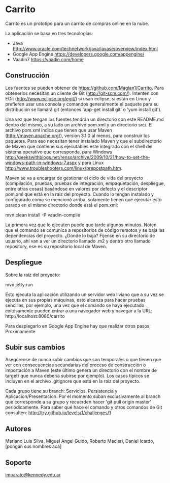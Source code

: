 Carrito
=======

Carrito es un prototipo para un carrito de compras online en la nube.

La aplicación se basa en tres tecnologías:
* Java                http://www.oracle.com/technetwork/java/javase/overview/index.html
* Google App Engine   https://developers.google.com/appengine/
* Vaadin7             https://vaadin.com/home

Construcción
---------

Los fuentes se pueden obtener de https://github.com/Magian1/Carrito.
Para obtenerlos necesitan un cliente de Git (http://git-scm.com/). Intenten con EGit (http://www.eclipse.org/egit/) si usan eclipse, si están en Linux y prefieren usar una consola y comandos generalmente el paquete para su distribución se llamará git (entonces 'app-get install git' o 'yum install git').

Una vez que tengan los fuentes tendrán un directorio con este README.md dentro del mismo, a su lado un archivo pom.xml y un directorio src/.
El archivo pom.xml indica que tienen que usar Maven (http://maven.apache.org/), version 3.1.0 al menos, para construir los paquetes. Para eso necesitan tener instalado Maven y que el subdirectorio de Maven que contiene sus ejecutables este integrado con el shell del sistema operativo que corresponda, para Windows http://geekswithblogs.net/renso/archive/2009/10/21/how-to-set-the-windows-path-in-windows-7.aspx y para Linux http://www.troubleshooters.com/linux/prepostpath.htm.

Maven se va a encargar de gestionar el ciclo de vida del proyecto (compilación, pruebas, pruebas de integración, empaquetación, despliegue, entre otras cosas) basándose en valores por defecto y el descriptor pom.xml que está en la raiz del proyecto. Cuando lo tengan instalado y configurado como se mencionó arriba, solamente tienen que ejecutar esto parado en el mismo directorio donde está el pom.xml:

  mvn clean install -P vaadin-compile

La primera vez que lo ejecuten puede que tarde algunos minutos. Noten que el comando se comunica a repositorios de código remotos y se baja las dependencias del proyecto. ¿Dónde lo baja? Fíjense en su directorio de usuario, ahí van a ver un directorio llamado .m2 y dentro otro llamado repository, ese es su repositorio local de Maven.

Despliegue
-

Sobre la raiz del proyecto:

  mvn jetty:run

Esto ejecuta la aplicación utilizando un servidor web liviano que a su vez se ejecuta en sus propias máquinas, esto alcanza para hacer pruebas sencillas, por ejemplo, una vez que el comando se haya ejecutado exitósamente pueden entrar a una navegador web y navegar a la URL: http://localhost:8080/carrito

Para desplegarlo en Google App Engine hay que realizar otros pasos:
Proximamente

Subir sus cambios
-

Asegúrense de nunca subir cambios que son temporales o que tienen que ver con consecuencias secundarias del proceso de construcción o importación a Maven (este último genera un directorio con el nombre de target/ que nunca debería subirse por ejemplo). Los casos típicos se incluyen en el archivo .gitignore que está en la raiz del proyecto.

Cada grupo tiene su branch: Servicios, Persistencia y Aplicacion/Presentacion. Por el momento suban exclusivamente al branch que corresponde a su grupo y recuerden hacer 'git pull origin master' periódicamente. Para saber qué hace el comando y otros comandos de Git consulten: http://try.github.io/levels/1/challenges/1

Autores
-

Mariano Luis Silva, Miguel Angel Guido, Roberto Macieri, Daniel Icardo, [pongan sus nombres acá]

Soporte
-

imparato@kennedy.edu.ar

